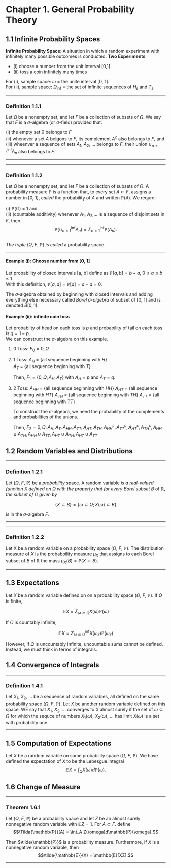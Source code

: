 # Chapter 1. General Probability Theory

## 1.1 Infinite Probability Spaces

**Infinite Probability Space**: A situation in which a random experiment with infinitely many possible outcomes is conducted. 
**Two Experiments**   
- (i) choose a number from the unit interval [0,1]
- (ii) toss a coin infinitely many times

For  (i), sample space: $\omega$ = the unite interval [0, 1].  
For (ii), sample space: $\Omega_\inf$ = the set of infinite sequences of $H_s$ and $T_s$.

----------------------------------------------------------------
### Definition 1.1.1 
Let $\Omega$ be a nonempty set, and let $F$ be a collection of subsets of $\Omega$. We say that $F$ is a $\sigma$-algebra (or $\sigma$-field) provided that:

(i) the empty set $0$ belongs to $F$  
(ii) whenever a set $A$ belgons to $F$, its  complement $A^c$ also belongs to $F$, and    
(iii) wheenver a sequence of sets $A_1$, $A_2$, ... belongs to $F$, their union $\cup_{n=1}^{\inf} A_n$ also belongs to $F$.

----------------------------------------------------------------

----------------------------------------------------------------
### Definition 1.1.2 
Let $\Omega$ be a nonempty set, and let $F$ be a collection of subsets of $\Omega$. A probability measure $\mathbb{P}$ is a function that, to every set $A \subset F$, assigns a number in [0, 1], *called* the probability of $A$ and written $\mathbb{P}(A)$. We requre:

(i) $\mathbb{P}(\Omega)$ = 1 and   
(ii) (countable additivity) whenever $A_1$, $A_2$,... is a sequence of disjoint sets in $F$, then  
$$\mathbb{P}(\cup_{n=1}^{\inf} A_n) = \Sigma_{n=1}^{\inf} \mathbb{P}(A_n).$$  
*The triple* ($\Omega$, $F$, $\mathbb{P}$) *is called* a probability space.

----------------------------------------------------------------
 
 #### Example (i): Choose number from [0, 1]
 
 Let probability of closed intervals [a, b] define as $\mathbb{P}[a,b] = b-a$, $0 \le a \le b \le 1$.  
 With this definition, $\mathbb{P}[a, a] = \mathbb{P}[a] = a - a = 0$.   
 
 The $\sigma$-algebra obtained by beginning with closed intervals and adding everything else necessary called *Borel* $\sigma$-*algebra* of subset of [0, 1] and is denoted $B[0,1]$. 
 
 
 #### Example (ii): infinite coin toss
 
 Let probabilty of head on each toss is $p$ and probability of tail on each toss is $q = 1-p$.   
 We can construct the $\sigma$-algebra on this example.
 
 1) 0 Toss: $F_0 = {0, \Omega}$
 2) 1 Toss:
     $A_H$ = {all sequence beginning with $H$}   
     $A_T$ = {all sequence beginning with $T$}  
     
     Then, $F_1 = \{0, \Omega, A_H, A_T\}$ with $A_H = p$ and $A_T = q$.
     
 3) 2 Toss:
      $A_{HH}$ = {all sequence beginning with $HH$}
      $A_{HT}$ = {all sequence beginning with $HT$}
      $A_{TH}$ = {all sequence beginning with $TH$}
      $A_{TT}$ = {all sequence beginning with $TT$}
      
      To construct the $\sigma$-algebra, we need the probability of the complements and probabilities of the unions.  
      
      Then, $F_2 = {0, \Omega, A_H, A_T, A_{HH}, A_{TT}, A_{HT}, A_{TH}, A_{HH}^c, A_{TT}^c, A_{HT}^c, A_{TH}^c, A_{HH} \cup A_{TH}, A_{HH} \cup A_{TT}, A_{HT} \cup A_{TH}, A_{HT} \cup A_{TT}}$
      
## 1.2 Random Variables and Distributions

----------------------------------------------------------------
### Definition 1.2.1 
Let ($\Omega$, $F$, $\mathbb{P}$) be a *probability* space. A random variable *is a real-valued function* $X$ *defined on* $\Omega$ *with the property that for every Borel subset* $B$ of $\mathbb{R}$, *the subset of* $\Omega$ *given by*

$$\{X \subset B \} = \{ \omega \subset \Omega; X(\omega) \subset B \}$$

is in the $\sigma$-algebra $F$. 

----------------------------------------------------------------
      
----------------------------------------------------------------
### Definition 1.2.2 
Let X be a random variable on a probability space ($\Omega$, $F$, $\mathbb{P}$). The distribution measure of $X$ is the probaboility measure $\mu_X$ that assigns to each Borel subset of $B$ of $\mathbb{R}$ the mass $\mu_X(B) = \mathbb{P}(X \subset B)$.

----------------------------------------------------------------

## 1.3 Expectations

Let $X$ be a random variable defined on on a probability space ($\Omega$, $F$, $\mathbb{P}$). If $\Omega$ is finite,

$$\mathbb{E}X = \Sigma_{\omega \subset \Omega} X(\omega) \mathbb{P}(\omega)$$

If $\Omega$ is countably infinite,

$$\mathbb{E}X = \Sigma_{\omega \subset \Omega}^{\inf} X(\omega_k) \mathbb{P}(\omega_k)$$

However, if $\Omega$ is uncountably infinite, uncountable sums cannot be defined. Instead, we must think in terms of integrals.

## 1.4 Convergence of Integrals

----------------------------------------------------------------
### Definition 1.4.1 
Let $X_1$, $X_2$, ... be a sequence of random variables, all defined on the same probability space ($\Omega$, $F$, $\mathbb{P}$). Let $X$ be another random variable defined on this space. WE say that $X_1$, $X_2$, ... converges to $X$ almost surely if the set of $\omega \subset \Omega$ for which the sequce of numbers $X_1(\omega)$, $X_2(\omega)$, ... has limit $X(\omega)$ is a set with probability one. 

----------------------------------------------------------------

## 1.5 Computation of Expectations

Let $X$ be a random variable on some probability space ($\Omega$, $F$, $\mathbb{P}$). We have defined the expectation of $X$ to be the Lebesgue integral  
$$\mathbb{E}X = \int_{\Omega}X(\omega)d\mathbb{P}(\omega).$$  

## 1.6 Change of Measure

----------------------------------------------------------------
### Theorem 1.6.1 
Let ($\Omega$, $F$, $\mathbb{P}$) be a probability space and let $Z$ be an almost surely nonnegative random variable with $\mathbb{E}Z = 1$. For $A \subset F$. define  
$$\Tilda{\mathbb{P}}(A) = \int_A Z(\omega)d\mathbb{P}(\omega).$$

Then $\tilde{\mathbb{P}}$ is a probability measure. Furthermore, if $X$ is a nonnegative random variable, then  
$$\tilde{\mathbb{E}}(X) = \mathbb{E}[XZ].$$

----------------------------------------------------------------

